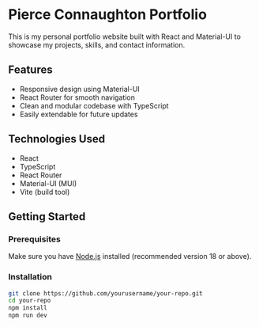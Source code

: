# Pierce Connaughton Portfolio

This is my personal portfolio website built with React and Material-UI to showcase my projects, skills, and contact information.

## Features

- Responsive design using Material-UI
- React Router for smooth navigation
- Clean and modular codebase with TypeScript
- Easily extendable for future updates

## Technologies Used

- React
- TypeScript
- React Router
- Material-UI (MUI)
- Vite (build tool)

## Getting Started

### Prerequisites

Make sure you have [Node.js](https://nodejs.org/) installed (recommended version 18 or above).

### Installation

```bash
git clone https://github.com/yourusername/your-repo.git
cd your-repo
npm install
npm run dev
